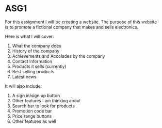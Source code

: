 # ASG1
For this assignment I will be creating a website. The purpose of this website is to promote a fictional company that makes and sells electronics. 

Here is what I will cover: 
1. What the company does
2. History of the company
3. Achievements and Accolades by the company
4. Contact Information
5. Products it sells (currently)
6. Best selling products 
7. Latest news 

It will also include:
1. A sign in/sign up button
2. Other features I am thinking about
3. Search bar to look for products
4. Promotion code bar
5. Price range buttons
6. Other features as well
